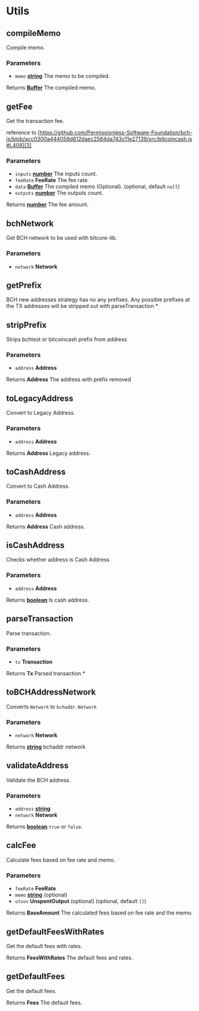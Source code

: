 # Utils

<!-- Generated by documentation.js. Update this documentation by updating the source code. -->

## compileMemo

Compile memo.

### Parameters

-   `memo` **[string][1]** The memo to be compiled.

Returns **[Buffer][2]** The compiled memo.

## getFee

Get the transaction fee.

reference to [https://github.com/Permissionless-Software-Foundation/bch-js/blob/acc0300a444059d612daec2564da743c11e27139/src/bitcoincash.js#L408][3]

### Parameters

-   `inputs` **[number][4]** The inputs count.
-   `feeRate` **FeeRate** The fee rate.
-   `data` **[Buffer][2]** The compiled memo (Optional). (optional, default `null`)
-   `outputs` **[number][4]** The outputs count.

Returns **[number][4]** The fee amount.

## bchNetwork

Get BCH network to be used with bitcore-lib.

### Parameters

-   `network` **Network** 

## getPrefix

BCH new addresses strategy has no any prefixes.
Any possible prefixes at the TX addresses will be stripped out with parseTransaction
\*

## stripPrefix

Strips bchtest or bitcoincash prefix from address

### Parameters

-   `address` **Address** 

Returns **Address** The address with prefix removed

## toLegacyAddress

Convert to Legacy Address.

### Parameters

-   `address` **Address** 

Returns **Address** Legacy address.

## toCashAddress

Convert to Cash Address.

### Parameters

-   `address` **Address** 

Returns **Address** Cash address.

## isCashAddress

Checks whether address is Cash Address

### Parameters

-   `address` **Address** 

Returns **[boolean][5]** Is cash address.

## parseTransaction

Parse transaction.

### Parameters

-   `tx` **Transaction** 

Returns **Tx** Parsed transaction.\*

## toBCHAddressNetwork

Converts `Network` to `bchaddr.Network`

### Parameters

-   `network` **Network** 

Returns **[string][1]** bchaddr network

## validateAddress

Validate the BCH address.

### Parameters

-   `address` **[string][1]** 
-   `network` **Network** 

Returns **[boolean][5]** `true` or `false`.

## calcFee

Calculate fees based on fee rate and memo.

### Parameters

-   `feeRate` **FeeRate** 
-   `memo` **[string][1]** (optional)
-   `utxos` **UnspentOutput** (optional) (optional, default `[]`)

Returns **BaseAmount** The calculated fees based on fee rate and the memo.

## getDefaultFeesWithRates

Get the default fees with rates.

Returns **FeesWithRates** The default fees and rates.

## getDefaultFees

Get the default fees.

Returns **Fees** The default fees.

[1]: https://developer.mozilla.org/docs/Web/JavaScript/Reference/Global_Objects/String

[2]: https://nodejs.org/api/buffer.html

[3]: https://github.com/Permissionless-Software-Foundation/bch-js/blob/acc0300a444059d612daec2564da743c11e27139/src/bitcoincash.js#L408

[4]: https://developer.mozilla.org/docs/Web/JavaScript/Reference/Global_Objects/Number

[5]: https://developer.mozilla.org/docs/Web/JavaScript/Reference/Global_Objects/Boolean
